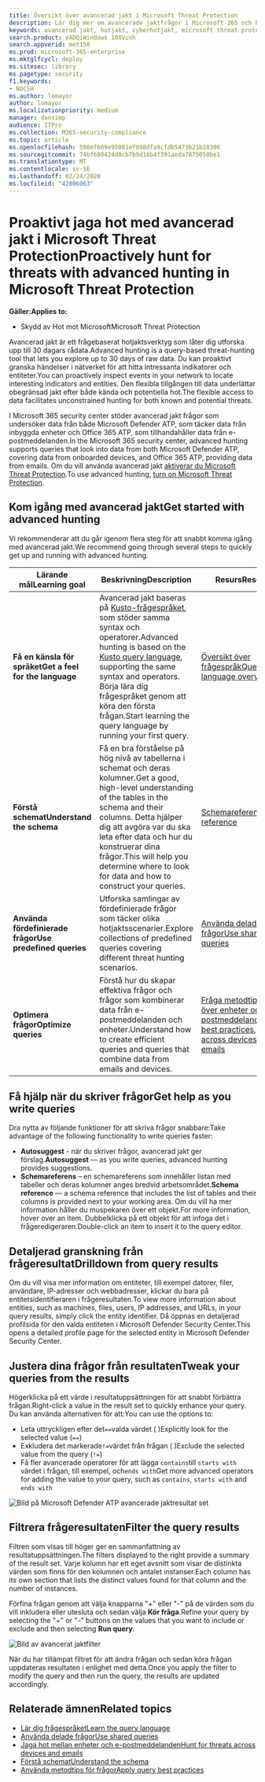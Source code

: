 ```yaml
---
title: Översikt över avancerad jakt i Microsoft Threat Protection
description: Lär dig mer om avancerade jaktfrågor i Microsoft 365 och hur du använder dem för att proaktivt hitta hot och svagheter i nätverket
keywords: avancerad jakt, hotjakt, cyberhotjakt, microsoft threat protection, microsoft 365, mtp, m365, search, query, telemetri, custom detections, schema, kusto, microsoft 365, Microsoft Threat Protection
search.product: eADQiWindows 10XVcnh
search.appverid: met150
ms.prod: microsoft-365-enterprise
ms.mktglfcycl: deploy
ms.sitesec: library
ms.pagetype: security
f1.keywords:
- NOCSH
ms.author: lomayor
author: lomayor
ms.localizationpriority: medium
manager: dansimp
audience: ITPro
ms.collection: M365-security-compliance
ms.topic: article
ms.openlocfilehash: 598ef669e95081ef098dfa9cfdb5473b21b28306
ms.sourcegitcommit: 74bf600424d0cb7b9d16b4f391aeda7875058be1
ms.translationtype: MT
ms.contentlocale: sv-SE
ms.lasthandoff: 02/24/2020
ms.locfileid: "42806063"
---
```

# <a name="proactively-hunt-for-threats-with-advanced-hunting-in-microsoft-threat-protection"></a><span data-ttu-id="32cb6-104">Proaktivt jaga hot med avancerad jakt i Microsoft Threat Protection</span><span class="sxs-lookup"><span data-stu-id="32cb6-104">Proactively hunt for threats with advanced hunting in Microsoft Threat Protection</span></span>

<span data-ttu-id="32cb6-105">**Gäller:**</span><span class="sxs-lookup"><span data-stu-id="32cb6-105">**Applies to:**</span></span>
- <span data-ttu-id="32cb6-106">Skydd av Hot mot Microsoft</span><span class="sxs-lookup"><span data-stu-id="32cb6-106">Microsoft Threat Protection</span></span>



<span data-ttu-id="32cb6-107">Avancerad jakt är ett frågebaserat hotjaktsverktyg som låter dig utforska upp till 30 dagars rådata.</span><span class="sxs-lookup"><span data-stu-id="32cb6-107">Advanced hunting is a query-based threat-hunting tool that lets you explore up to 30 days of raw data.</span></span> <span data-ttu-id="32cb6-108">Du kan proaktivt granska händelser i nätverket för att hitta intressanta indikatorer och entiteter.</span><span class="sxs-lookup"><span data-stu-id="32cb6-108">You can proactively inspect events in your network to locate interesting indicators and entities.</span></span> <span data-ttu-id="32cb6-109">Den flexibla tillgången till data underlättar obegränsad jakt efter både kända och potentiella hot.</span><span class="sxs-lookup"><span data-stu-id="32cb6-109">The flexible access to data facilitates unconstrained hunting for both known and potential threats.</span></span>

<span data-ttu-id="32cb6-110">I Microsoft 365 security center stöder avancerad jakt frågor som undersöker data från både Microsoft Defender ATP, som täcker data från inbyggda enheter och Office 365 ATP, som tillhandahåller data från e-postmeddelanden.</span><span class="sxs-lookup"><span data-stu-id="32cb6-110">In the Microsoft 365 security center, advanced hunting supports queries that look into data from both Microsoft Defender ATP, covering data from onboarded devices, and Office 365 ATP, providing data from emails.</span></span> <span data-ttu-id="32cb6-111">Om du vill använda avancerad jakt [aktiverar du Microsoft Threat Protection](mtp-enable.md).</span><span class="sxs-lookup"><span data-stu-id="32cb6-111">To use advanced hunting, [turn on Microsoft Threat Protection](mtp-enable.md).</span></span>

## <a name="get-started-with-advanced-hunting"></a><span data-ttu-id="32cb6-112">Kom igång med avancerad jakt</span><span class="sxs-lookup"><span data-stu-id="32cb6-112">Get started with advanced hunting</span></span>

<span data-ttu-id="32cb6-113">Vi rekommenderar att du går igenom flera steg för att snabbt komma igång med avancerad jakt.</span><span class="sxs-lookup"><span data-stu-id="32cb6-113">We recommend going through several steps to quickly get up and running with advanced hunting.</span></span>

| <span data-ttu-id="32cb6-114">Lärande mål</span><span class="sxs-lookup"><span data-stu-id="32cb6-114">Learning goal</span></span> | <span data-ttu-id="32cb6-115">Beskrivning</span><span class="sxs-lookup"><span data-stu-id="32cb6-115">Description</span></span> | <span data-ttu-id="32cb6-116">Resurs</span><span class="sxs-lookup"><span data-stu-id="32cb6-116">Resource</span></span> |
|--|--|--|
| <span data-ttu-id="32cb6-117">**Få en känsla för språket**</span><span class="sxs-lookup"><span data-stu-id="32cb6-117">**Get a feel for the language**</span></span> | <span data-ttu-id="32cb6-118">Avancerad jakt baseras på [Kusto-frågespråket](https://docs.microsoft.com/azure/kusto/query/), som stöder samma syntax och operatorer.</span><span class="sxs-lookup"><span data-stu-id="32cb6-118">Advanced hunting is based on the [Kusto query language](https://docs.microsoft.com/azure/kusto/query/), supporting the same syntax and operators.</span></span> <span data-ttu-id="32cb6-119">Börja lära dig frågespråket genom att köra den första frågan.</span><span class="sxs-lookup"><span data-stu-id="32cb6-119">Start learning the query language by running your first query.</span></span> | [<span data-ttu-id="32cb6-120">Översikt över frågespråk</span><span class="sxs-lookup"><span data-stu-id="32cb6-120">Query language overview</span></span>](advanced-hunting-query-language.md) |
| <span data-ttu-id="32cb6-121">**Förstå schemat**</span><span class="sxs-lookup"><span data-stu-id="32cb6-121">**Understand the schema**</span></span> | <span data-ttu-id="32cb6-122">Få en bra förståelse på hög nivå av tabellerna i schemat och deras kolumner.</span><span class="sxs-lookup"><span data-stu-id="32cb6-122">Get a good, high-level understanding of the tables in the schema and their columns.</span></span> <span data-ttu-id="32cb6-123">Detta hjälper dig att avgöra var du ska leta efter data och hur du konstruerar dina frågor.</span><span class="sxs-lookup"><span data-stu-id="32cb6-123">This will help you determine where to look for data and how to construct your queries.</span></span> | [<span data-ttu-id="32cb6-124">Schemareferens</span><span class="sxs-lookup"><span data-stu-id="32cb6-124">Schema reference</span></span>](advanced-hunting-schema-tables.md) |
| <span data-ttu-id="32cb6-125">**Använda fördefinierade frågor**</span><span class="sxs-lookup"><span data-stu-id="32cb6-125">**Use predefined queries**</span></span> | <span data-ttu-id="32cb6-126">Utforska samlingar av fördefinierade frågor som täcker olika hotjaktsscenarier.</span><span class="sxs-lookup"><span data-stu-id="32cb6-126">Explore collections of predefined queries covering different threat hunting scenarios.</span></span> | [<span data-ttu-id="32cb6-127">Använda delade frågor</span><span class="sxs-lookup"><span data-stu-id="32cb6-127">Use shared queries</span></span>](advanced-hunting-shared-queries.md)
| <span data-ttu-id="32cb6-128">**Optimera frågor**</span><span class="sxs-lookup"><span data-stu-id="32cb6-128">**Optimize queries**</span></span> | <span data-ttu-id="32cb6-129">Förstå hur du skapar effektiva frågor och frågor som kombinerar data från e-postmeddelanden och enheter.</span><span class="sxs-lookup"><span data-stu-id="32cb6-129">Understand how to create efficient queries and queries that combine data from emails and devices.</span></span> | <span data-ttu-id="32cb6-130">[Fråga metodtips](advanced-hunting-shared-queries.md), [Jaga över enheter och e-postmeddelanden](advanced-hunting-best-practices.md)</span><span class="sxs-lookup"><span data-stu-id="32cb6-130">[Query best practices](advanced-hunting-shared-queries.md), [Hunt across devices and emails](advanced-hunting-best-practices.md)</span></span>

## <a name="get-help-as-you-write-queries"></a><span data-ttu-id="32cb6-131">Få hjälp när du skriver frågor</span><span class="sxs-lookup"><span data-stu-id="32cb6-131">Get help as you write queries</span></span>
<span data-ttu-id="32cb6-132">Dra nytta av följande funktioner för att skriva frågor snabbare:</span><span class="sxs-lookup"><span data-stu-id="32cb6-132">Take advantage of the following functionality to write queries faster:</span></span>
- <span data-ttu-id="32cb6-133">**Autosuggest** - när du skriver frågor, avancerad jakt ger förslag.</span><span class="sxs-lookup"><span data-stu-id="32cb6-133">**Autosuggest** — as you write queries, advanced hunting provides suggestions.</span></span> 
- <span data-ttu-id="32cb6-134">**Schemareferens** – en schemareferens som innehåller listan med tabeller och deras kolumner anges bredvid arbetsområdet.</span><span class="sxs-lookup"><span data-stu-id="32cb6-134">**Schema reference** — a schema reference that includes the list of tables and their columns is provided next to your working area.</span></span> <span data-ttu-id="32cb6-135">Om du vill ha mer information håller du muspekaren över ett objekt.</span><span class="sxs-lookup"><span data-stu-id="32cb6-135">For more information, hover over an item.</span></span> <span data-ttu-id="32cb6-136">Dubbelklicka på ett objekt för att infoga det i frågeredigeraren.</span><span class="sxs-lookup"><span data-stu-id="32cb6-136">Double-click an item to insert it to the query editor.</span></span>

## <a name="drilldown-from-query-results"></a><span data-ttu-id="32cb6-137">Detaljerad granskning från frågeresultat</span><span class="sxs-lookup"><span data-stu-id="32cb6-137">Drilldown from query results</span></span>
<span data-ttu-id="32cb6-138">Om du vill visa mer information om entiteter, till exempel datorer, filer, användare, IP-adresser och webbadresser, klickar du bara på entitetsidentifieraren i frågeresultaten.</span><span class="sxs-lookup"><span data-stu-id="32cb6-138">To view more information about entities, such as machines, files, users, IP addresses, and URLs, in your query results, simply click the entity identifier.</span></span> <span data-ttu-id="32cb6-139">Då öppnas en detaljerad profilsida för den valda entiteten i Microsoft Defender Security Center.</span><span class="sxs-lookup"><span data-stu-id="32cb6-139">This opens a detailed profile page for the selected entity in Microsoft Defender Security Center.</span></span>

## <a name="tweak-your-queries-from-the-results"></a><span data-ttu-id="32cb6-140">Justera dina frågor från resultaten</span><span class="sxs-lookup"><span data-stu-id="32cb6-140">Tweak your queries from the results</span></span>
<span data-ttu-id="32cb6-141">Högerklicka på ett värde i resultatuppsättningen för att snabbt förbättra frågan.</span><span class="sxs-lookup"><span data-stu-id="32cb6-141">Right-click a value in the result set to quickly enhance your query.</span></span> <span data-ttu-id="32cb6-142">Du kan använda alternativen för att:</span><span class="sxs-lookup"><span data-stu-id="32cb6-142">You can use the options to:</span></span>

- <span data-ttu-id="32cb6-143">Leta uttryckligen efter det`==`valda värdet ( )</span><span class="sxs-lookup"><span data-stu-id="32cb6-143">Explicitly look for the selected value (`==`)</span></span>
- <span data-ttu-id="32cb6-144">Exkludera det markerade`!=`värdet från frågan ( )</span><span class="sxs-lookup"><span data-stu-id="32cb6-144">Exclude the selected value from the query (`!=`)</span></span>
- <span data-ttu-id="32cb6-145">Få fler avancerade operatorer för att lägga `contains`till `starts with` värdet i frågan, till exempel, och`ends with`</span><span class="sxs-lookup"><span data-stu-id="32cb6-145">Get more advanced operators for adding the value to your query, such as `contains`, `starts with` and `ends with`</span></span> 

![Bild på Microsoft Defender ATP avancerade jaktresultat set](../../media/advanced-hunting-results-filter.png)

## <a name="filter-the-query-results"></a><span data-ttu-id="32cb6-147">Filtrera frågeresultaten</span><span class="sxs-lookup"><span data-stu-id="32cb6-147">Filter the query results</span></span>
<span data-ttu-id="32cb6-148">Filtren som visas till höger ger en sammanfattning av resultatuppsättningen.</span><span class="sxs-lookup"><span data-stu-id="32cb6-148">The filters displayed to the right provide a summary of the result set.</span></span> <span data-ttu-id="32cb6-149">Varje kolumn har ett eget avsnitt som visar de distinkta värden som finns för den kolumnen och antalet instanser.</span><span class="sxs-lookup"><span data-stu-id="32cb6-149">Each column has its own section that lists the distinct values found for that column and the number of instances.</span></span>

<span data-ttu-id="32cb6-150">Förfina frågan genom att välja knapparna "+" eller "-" på de värden som du vill inkludera eller utesluta och sedan välja **Kör fråga**.</span><span class="sxs-lookup"><span data-stu-id="32cb6-150">Refine your query by selecting the "+" or "-" buttons on the values that you want to include or exclude and then selecting **Run query**.</span></span>

![Bild av avancerat jaktfilter](../../media/advanced-hunting-filter.png)

<span data-ttu-id="32cb6-152">När du har tillämpat filtret för att ändra frågan och sedan köra frågan uppdateras resultaten i enlighet med detta.</span><span class="sxs-lookup"><span data-stu-id="32cb6-152">Once you apply the filter to modify the query and then run the query, the results are updated accordingly.</span></span>

## <a name="related-topics"></a><span data-ttu-id="32cb6-153">Relaterade ämnen</span><span class="sxs-lookup"><span data-stu-id="32cb6-153">Related topics</span></span>
- [<span data-ttu-id="32cb6-154">Lär dig frågespråket</span><span class="sxs-lookup"><span data-stu-id="32cb6-154">Learn the query language</span></span>](advanced-hunting-query-language.md)
- [<span data-ttu-id="32cb6-155">Använda delade frågor</span><span class="sxs-lookup"><span data-stu-id="32cb6-155">Use shared queries</span></span>](advanced-hunting-shared-queries.md)
- [<span data-ttu-id="32cb6-156">Jaga hot mellan enheter och e-postmeddelanden</span><span class="sxs-lookup"><span data-stu-id="32cb6-156">Hunt for threats across devices and emails</span></span>](advanced-hunting-query-emails-devices.md)
- [<span data-ttu-id="32cb6-157">Förstå schemat</span><span class="sxs-lookup"><span data-stu-id="32cb6-157">Understand the schema</span></span>](advanced-hunting-schema-tables.md)
- [<span data-ttu-id="32cb6-158">Använda metodtips för frågor</span><span class="sxs-lookup"><span data-stu-id="32cb6-158">Apply query best practices</span></span>](advanced-hunting-best-practices.md)
